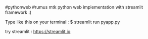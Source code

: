 #pythonweb
#rumus mtk
python web implementation with streamlit framework :)

Type like this on your terminal : 
$ streamlit run pyapp.py

try streamlit : https://streamlit.io
